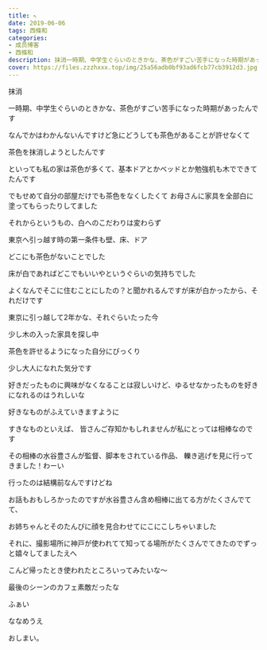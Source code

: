 ```yaml
---
title: ↖︎
date: 2019-06-06
tags: 西條和
categories: 
- 成员博客
- 西條和
description: 抹消一時期、中学生ぐらいのときかな、茶色がすごい苦手になった時期があったんですなんでかはわかんないんですけ...
cover: https://files.zzzhxxx.top/img/25a56adb0bf93ad6fcb77cb3912d3.jpg 
---
```















抹消

















一時期、中学生ぐらいのときかな、茶色がすごい苦手になった時期があったんです













なんでかはわかんないんですけど急にどうしても茶色があることが許せなくて








茶色を抹消しようとしたんです
















といっても私の家は茶色が多くて、基本ドアとかベッドとか勉強机も木でできてたんです










でもせめて自分の部屋だけでも茶色をなくしたくて
お母さんに家具を全部白に塗ってもらったりしてました














それからというもの、白へのこだわりは変わらず











東京へ引っ越す時の第一条件も壁、床、ドア


どこにも茶色がないことでした













床が白であればどこでもいいやというぐらいの気持ちでした











よくなんでそこに住むことにしたの？と聞かれるんですが床が白かったから、それだけです












東京に引っ越して2年かな、それぐらいたった今
















少し木の入った家具を探し中












茶色を許せるようになった自分にびっくり












少し大人になれた気分です












好きだったものに興味がなくなることは寂しいけど、ゆるせなかったものを好きになれるのはうれしいな











好きなものがふえていきますように
















すきなものといえば、
皆さんご存知かもしれませんが私にとっては相棒なのです













その相棒の水谷豊さんが監督、脚本をされている作品、
轢き逃げを見に行ってきました！わーい










行ったのは結構前なんですけどね












お話もおもしろかったのですが水谷豊さん含め相棒に出てる方がたくさんでてて、


お姉ちゃんとそのたんびに顔を見合わせてにこにこしちゃいました












それに、撮影場所に神戸が使われてて知ってる場所がたくさんでてきたのでずっと嬉々してましたえへ














こんど帰ったとき使われたところいってみたいな〜













最後のシーンのカフェ素敵だったな


















ふぁい






















ななめうえ


















おしまい。


